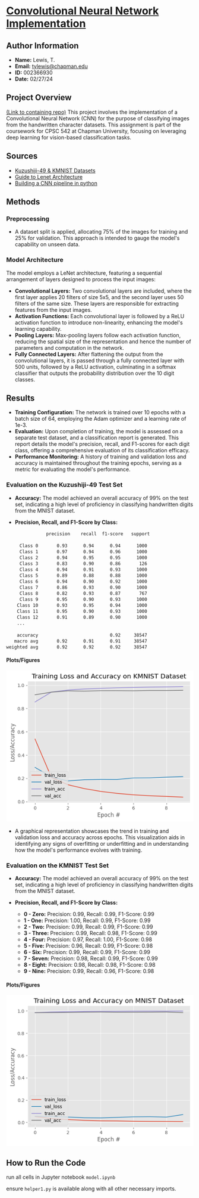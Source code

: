 # [Convolutional Neural Network Implementation](https://github.com/tylew/tylew/tree/main/Chapman/Spring%202024/CPSC%20542%3A%20DL%20%26%20CV/ASSN-1)

## Author Information
- **Name:** Lewis, T.
- **Email:** tylewis@chapman.edu
- **ID:** 002366930
- **Date:** 02/27/24

## Project Overview
[(Link to containing repo)](https://github.com/tylew/tylew/tree/main/Chapman/Spring%202024/CPSC%20542%3A%20DL%20%26%20CV/ASSN-1)
This project involves the implementation of a Convolutional Neural Network (CNN) for the purpose of classifying images from the handwritten character datasets. This assignment is part of the coursework for CPSC 542 at Chapman University, focusing on leveraging deep learning for vision-based classification tasks.

## Sources
- [Kuzushiji-49 & KMNIST Datasets](https://github.com/rois-codh/kmnist#The%20Dataset)
- [Guide to Lenet Architecture ](https://www.kaggle.com/code/blurredmachine/lenet-architecture-a-complete-guide)
- [Building a CNN pipeline in python](https://pyimagesearch.com/2021/07/19/pytorch-training-your-first-convolutional-neural-network-cnn/)



## Methods
### Preprocessing
- A dataset split is applied, allocating 75% of the images for training and 25% for validation. This approach is intended to gauge the model's  capability on unseen data.

### Model Architecture
  The model employs a LeNet architecture, featuring a sequential arrangement of layers designed to process the input images:
  - **Convolutional Layers:** Two convolutional layers are included, where the first layer applies 20 filters of size 5x5, and the second layer uses 50 filters of the same size. These layers are responsible for extracting features from the input images.
  - **Activation Functions:** Each convolutional layer is followed by a ReLU activation function to introduce non-linearity, enhancing the model's learning capability.
  - **Pooling Layers:** Max-pooling layers follow each activation function, reducing the spatial size of the representation and hence the number of parameters and computation in the network.
  - **Fully Connected Layers:** After flattening the output from the convolutional layers, it is passed through a fully connected layer with 500 units, followed by a ReLU activation, culminating in a softmax classifier that outputs the probability distribution over the 10 digit classes.

## Results
- **Training Configuration:** The network is trained over 10 epochs with a batch size of 64, employing the Adam optimizer and a learning rate of 1e-3.
- **Evaluation:** Upon completion of training, the model is assessed on a separate test dataset, and a classification report is generated. This report details the model's precision, recall, and F1-scores for each digit class, offering a comprehensive evaluation of its classification efficacy.
- **Performance Monitoring:** A history of training and validation loss and accuracy is maintained throughout the training epochs, serving as a metric for evaluating the model's performance.


### Evaluation on the Kuzushiji-49 Test Set
- **Accuracy:** The model achieved an overall accuracy of 99% on the test set, indicating a high level of proficiency in classifying handwritten digits from the MNIST dataset.

- **Precision, Recall, and F1-Score by Class:**
```
               precision    recall  f1-score   support

     Class 0       0.93      0.94      0.94      1000
     Class 1       0.97      0.94      0.96      1000
     Class 2       0.94      0.95      0.95      1000
     Class 3       0.83      0.90      0.86       126
     Class 4       0.94      0.91      0.93      1000
     Class 5       0.89      0.88      0.88      1000
     Class 6       0.94      0.90      0.92      1000
     Class 7       0.86      0.93      0.90      1000
     Class 8       0.82      0.93      0.87       767
     Class 9       0.95      0.90      0.93      1000
    Class 10       0.93      0.95      0.94      1000
    Class 11       0.95      0.90      0.93      1000
    Class 12       0.91      0.89      0.90      1000
    ...

    accuracy                           0.92     38547
   macro avg       0.92      0.91      0.91     38547
weighted avg       0.92      0.92      0.92     38547

```
#### Plots/Figures
![alt text](images/kmnist-49-visualization.png)
- A graphical representation showcases the trend in training and validation loss and accuracy across epochs. This visualization aids in identifying any signs of overfitting or underfitting and in understanding how the model's performance evolves with training.
  
### Evaluation on the KMNIST Test Set

- **Accuracy:** The model achieved an overall accuracy of 99% on the test set, indicating a high level of proficiency in classifying handwritten digits from the MNIST dataset.

- **Precision, Recall, and F1-Score by Class:**
  - **0 - Zero:** Precision: 0.99, Recall: 0.99, F1-Score: 0.99
  - **1 - One:** Precision: 1.00, Recall: 0.99, F1-Score: 0.99
  - **2 - Two:** Precision: 0.99, Recall: 0.99, F1-Score: 0.99
  - **3 - Three:** Precision: 0.99, Recall: 0.98, F1-Score: 0.99
  - **4 - Four:** Precision: 0.97, Recall: 1.00, F1-Score: 0.98
  - **5 - Five:** Precision: 0.96, Recall: 0.99, F1-Score: 0.98
  - **6 - Six:** Precision: 0.99, Recall: 0.99, F1-Score: 0.99
  - **7 - Seven:** Precision: 0.98, Recall: 0.99, F1-Score: 0.99
  - **8 - Eight:** Precision: 0.98, Recall: 0.98, F1-Score: 0.98
  - **9 - Nine:** Precision: 0.99, Recall: 0.96, F1-Score: 0.98

#### Plots/Figures
![alt text](images/visualization.png)


## How to Run the Code
run all cells in Jupyter notebook `model.ipynb`

ensure `helper1.py` is available along with all other necessary imports.

